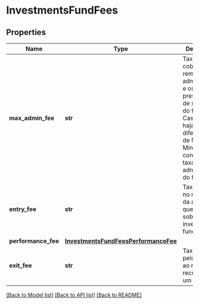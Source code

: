 # InvestmentsFundFees

## Properties
Name | Type | Description | Notes
------------ | ------------- | ------------- | -------------
**max_admin_fee** | **str** | Taxa máxima cobrada para remunerar o administrador e os demais prestadores de serviços do fundo. Caso não haja a difererença de Máximo e Mínimo, considerar a taxa de administração do fundo. | 
**entry_fee** | **str** | Taxa cobrada no momento da aplicação, que incide sobre o valor investido no fundo. | [optional] 
**performance_fee** | [**InvestmentsFundFeesPerformanceFee**](InvestmentsFundFeesPerformanceFee.md) |  | [optional] 
**exit_fee** | **str** | Taxa paga pelo cotista ao resgatar recursos de um fundo. | [optional] 

[[Back to Model list]](../README.md#documentation-for-models) [[Back to API list]](../README.md#documentation-for-api-endpoints) [[Back to README]](../README.md)

